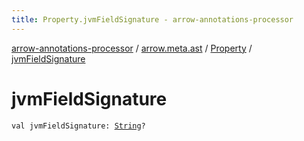 ```yaml
---
title: Property.jvmFieldSignature - arrow-annotations-processor
---
```


[arrow-annotations-processor](../../index.html) / [arrow.meta.ast](../index.html) / [Property](index.html) / [jvmFieldSignature](./jvm-field-signature.html)

# jvmFieldSignature

`val jvmFieldSignature: `[`String`](https://kotlinlang.org/api/latest/jvm/stdlib/kotlin/-string/index.html)`?`